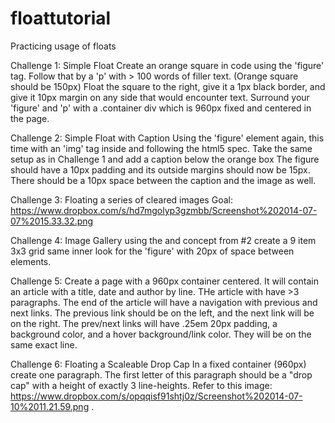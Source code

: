 floattutorial
=============

Practicing usage of floats

Challenge 1: Simple Float Create an orange square in code using the 'figure' tag. Follow that by a 'p' with > 100 words of filler text. (Orange square should be 150px) Float the square to the right, give it a 1px black border, and give it 10px margin on any side that would encounter text. Surround your 'figure' and 'p' with a .container div which is 960px fixed and centered in the page.

Challenge 2: Simple Float with Caption Using the 'figure' element again, this time with an 'img' tag inside and following the html5 spec. Take the same setup as in Challenge 1 and add a caption below the orange box The figure should have a 10px padding and its outside margins should now be 15px. There should be a 10px space between the caption and the image as well.

Challenge 3: Floating a series of cleared images Goal: https://www.dropbox.com/s/hd7mgolyp3gzmbb/Screenshot%202014-07-07%2015.33.32.png

Challenge 4: Image Gallery using the and concept from #2 create a 9 item 3x3 grid same inner look for the 'figure' with 20px of space between elements.

Challenge 5: Create a page with a 960px container centered. It will contain an article with a title, date and author by line. THe article with have >3 paragraphs. The end of the article will have a navigation with previous and next links. The previous link should be on the left, and the next link will be on the right. The prev/next links will have .25em 20px padding, a background color, and a hover background/link color. They will be on the same exact line. 

Challenge 6: Floating a Scaleable Drop Cap
In a fixed container (960px) create one paragraph. The first letter of this paragraph should be a "drop cap" with a height of exactly 3 line-heights. Refer to this image: https://www.dropbox.com/s/opqqisf91shtj0z/Screenshot%202014-07-10%2011.21.59.png .